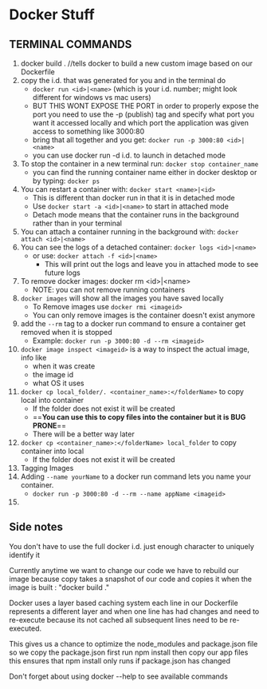 # Docker Stuff

## TERMINAL COMMANDS

1. docker build . //tells docker to build a new custom image based on our Dockerfile
2. copy the i.d. that was generated for you and in the terminal do
   - `docker run <id>|<name>` (which is your i.d. number; might look different for windows vs mac users)
   - BUT THIS WONT EXPOSE THE PORT in order to properly expose the port you need to use the -p (publish) tag and specify what port you want it accessed locally and which port the application was given access to something like 3000:80
   - bring that all together and you get: `docker run -p 3000:80 <id>|<name>`
   - you can use docker run -d i.d. to launch in detached mode
3. To stop the container in a new terminal run: `docker stop container_name`
   - you can find the running container name either in docker desktop or by typing: `docker ps`
4. You can restart a container with: `docker start <name>|<id>`
   - This is different than docker run in that it is in detached mode
   - Use `docker start -a <id>|<name>` to start in attached mode
   - Detach mode means that the container runs in the background rather than in your terminal
5. You can attach a container running in the background with:
   `docker attach <id>|<name>`
6. You can see the logs of a detached container: `docker logs <id>|<name>`
   - or use: `docker attach -f <id>|<name>`
     - This will print out the logs and leave you in attached mode to see future logs
7. To remove docker images: docker rm \<id>|\<name>
   - NOTE: you can not remove running containers
8. `docker images` will show all the images you have saved locally
   - To Remove images use `docker rmi <imageid>`
   - You can only remove images is the container doesn't exist anymore
9. add the `--rm` tag to a docker run command to ensure a container get removed when it is stopped
    - Example: `docker run -p 3000:80 -d --rm <imageid>`
10. `docker image inspect <imageid>` is a way to inspect the actual image, info like
    - when it was create
    - the image id
    - what OS it uses
11. `docker cp local_folder/. <container_name>:</folderName>` to copy local into container
    - If the folder does not exist it will be created
    - ==**You can use this to copy files into the container but it is BUG PRONE**==
    - There will be a better way later
12. `docker cp <container_name>:</folderName> local_folder` to copy container into local
    - If the folder does not exist it will be created
13. Tagging Images
14. Adding `--name yourName` to a docker run command lets you name your container.
    - `docker run -p 3000:80 -d --rm --name appName <imageid>`
15. 

## Side notes

You don't have to use the full docker i.d. just enough character to uniquely identify it

Currently anytime we want to change our code we have to rebuild our image because copy takes a snapshot of our code and copies it when the image is built : "docker build ."

Docker uses a layer based caching system each line in our Dockerfile represents a different layer and when one line has had changes and need to re-execute because its not cached all subsequent lines need to be re-executed.

This gives us a chance to optimize the node_modules and package.json file so we copy the package.json first run npm install then copy our app files this ensures that npm install only runs if package.json has changed

Don't forget about using docker --help to see available commands
